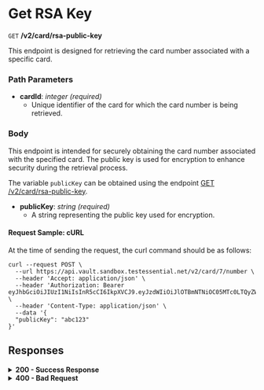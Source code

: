 # Get RSA Key

`GET` **/v2/card/rsa-public-key**

This endpoint is designed for retrieving the card number associated with a specific card.

### Path Parameters

- **cardId**: *integer<int64>* *(required)*
  - Unique identifier of the card for which the card number is being retrieved.

### Body

This endpoint is intended for securely obtaining the card number associated with the specified card. The public key is used for encryption to enhance security during the retrieval process.

The variable `publicKey` can be obtained using the endpoint [GET /v2/card/rsa-public-key](https://github.com/Vault-ist/api/blob/main/Card%20Program%201/Get%20RSA%20Key.md?plain=1).

- **publicKey**: *string* *(required)*
  - A string representing the public key used for encryption.

#### **Request Sample: cURL**

At the time of sending the request, the curl command should be as follows:

```curl cURL
curl --request POST \
  --url https://api.vault.sandbox.testessential.net/v2/card/7/number \
  --header 'Accept: application/json' \
  --header 'Authorization: Bearer eyJhbGciOiJIUzI1NiIsInR5cCI6IkpXVCJ9.eyJzdWIiOiJlOTBmNTNiOC05MTc0LTQyZWUtYTVjNS04ZTA0ZGM2MzA5NWYiLCJleHAiOjE3MTIyMzY0MTAsImlhdCI6MTcxMjE1MDAxMH0.1jyJQ7npbGowVG_AbY3iWQwRv8XepgLx7u2UVyVtMgk' \
  --header 'Content-Type: application/json' \
  --data '{
  "publicKey": "abc123"
}'
```

## Responses

<details>
<summary><strong>200 - Success Response</strong></summary>
  
The response status code indicates that the request was successfully processed.
  
**Media type:** `application/json`
  
- **number**: *string* *(required)*
  - A string representing the retrieved card number.

- **cardholderName**: *string* *(required)*
  - A string representing the name of the cardholder.
  
**Responses example**
```json
{
  "number": "**** **** **** 1234",
  "cardholderName": "John Doe"
}
```
</details>


<details>
<summary><strong>400 - Bad Request</strong></summary>

The response status code indicates that the requested page was not found on the server.
  
- **Media type:** `application/json`
  
  

- **message:** string
  - Message displayed to the user.

- **field:** string
  - Specifies the field in the request that caused the error.

- **errorId:** integer
  - Identifier of the error.

- **systemId:** string
  - Identifier of the component.

- **originalMessage:** string
  - The original error message.

- **errorStackTrace:** string
  - The place where the error occurred in the code.

- **data:** object
  - Additional data related to the error, structured as key-value pairs.
    - **additionalProp1:** object
    - **additionalProp2:** object
    - **additionalProp3:** object

- **error:** string
  - Identifier of the error.

**Responses example**

```json
{
  "error": "COMMON",
  "errorId": 0,
  "message": "Sorry for inconvenience. We're fixing the issue. If you have urgent questions, contact support",
  "systemId": "core"
}
```

</details>
